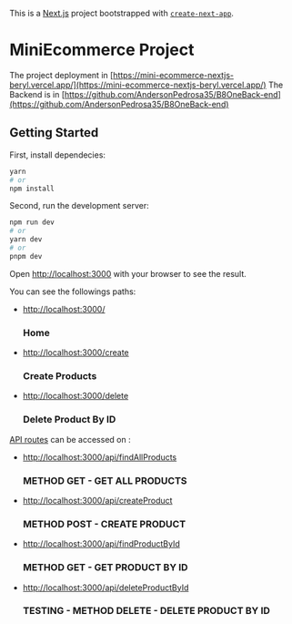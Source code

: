 This is a [Next.js](https://nextjs.org/) project bootstrapped with [`create-next-app`](https://github.com/vercel/next.js/tree/canary/packages/create-next-app).

# MiniEcommerce Project

The project deployment in [https://mini-ecommerce-nextjs-beryl.vercel.app/](https://mini-ecommerce-nextjs-beryl.vercel.app/)
The Backend is in [https://github.com/AndersonPedrosa35/B8OneBack-end](https://github.com/AndersonPedrosa35/B8OneBack-end)

## Getting Started

First, install dependecies:

```bash
yarn
# or
npm install
```

Second, run the development server:

```bash
npm run dev
# or
yarn dev
# or
pnpm dev
```

Open [http://localhost:3000](http://localhost:3000) with your browser to see the result.

You can see the followings paths:

- [http://localhost:3000/](http://localhost:3000/)
    ### Home
- [http://localhost:3000/create](http://localhost:3000/create)
    ### Create Products
- [http://localhost:3000/delete](http://localhost:3000/delete)
    ### Delete Product By ID

[API routes](https://nextjs.org/docs/api-routes/introduction) can be accessed on :
- [http://localhost:3000/api/findAllProducts](http://localhost:3000/api/findAllProducts)
    ### METHOD GET - GET ALL PRODUCTS
- [http://localhost:3000/api/createProduct](http://localhost:3000/api/createProduct)
    ### METHOD POST - CREATE PRODUCT
- [http://localhost:3000/api/findProductById](http://localhost:3000/api/findProductById)
    ### METHOD GET - GET PRODUCT BY ID
- [http://localhost:3000/api/deleteProductById](http://localhost:3000/api/deleteProductById)
    ### TESTING - METHOD DELETE - DELETE PRODUCT BY ID

